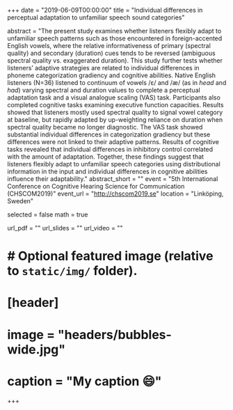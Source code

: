 +++
date = "2019-06-09T00:00:00"
title = "Individual differences in perceptual adaptation to unfamiliar speech sound categories"

abstract = "The present study examines whether listeners flexibly adapt to unfamiliar speech patterns such as those encountered in foreign-accented English vowels, where the relative informativeness of primary (spectral quality) and secondary (duration) cues tends to be reversed (ambiguous spectral quality vs. exaggerated duration). This study further tests whether listeners’ adaptive strategies are related to individual differences in phoneme categorization gradiency and cognitive abilities. Native English listeners (N=36) listened to continuum of vowels /ɛ/ and /æ/ (as in _head_ and _had_) varying spectral and duration values to complete a perceptual adaptation task and a visual analogue scaling (VAS) task. Participants also completed cognitive tasks examining executive function capacities. Results showed that listeners mostly used spectral quality to signal vowel category at baseline, but rapidly adapted by up-weighting reliance on duration when spectral quality became no longer diagnostic. The VAS task showed substantial individual differences in categorization gradiency but these differences were not linked to their adaptive patterns. Results of cognitive tasks revealed that individual differences in inhibitory control correlated with the amount of adaptation. Together, these findings suggest that listeners flexibly adapt to unfamiliar speech categories using distributional information in the input and individual differences in cognitive abilities influence their adaptability."
abstract_short = ""
event = "5th International Conference on Cognitive Hearing Science for Communication (CHSCOM2019)"
event_url = "http://chscom2019.se"
location = "Linköping, Sweden"

selected = false
math = true

url_pdf = ""
url_slides = ""
url_video = ""

# # Optional featured image (relative to `static/img/` folder).
# [header]
# image = "headers/bubbles-wide.jpg"
# caption = "My caption :smile:"

+++
